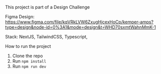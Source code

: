 This project is part of a Design Challenge

Figma Design: https://www.figma.com/file/kqVRkLVW6ZxugHjcexHoCp/kemper-amps?type=design&node-id=0%3A1&mode=design&t=WHD70sxmtWahnMmK-1

Stack: NextJS, TailwindCSS, Typescript,

How to run the project

1. Clone the repo
2. Run `npm install`
3. Run `npm run dev`

